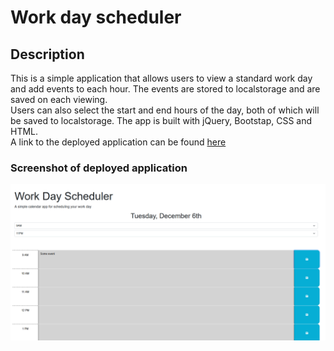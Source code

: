 # Work day scheduler 


## Description
This is a simple application that allows users to view a standard work day and add events to each hour. The events are stored to localstorage and are saved on each viewing. <br>
Users can also select the start and end hours of the day, both of which will be saved to localstorage. The app is built with jQuery, Bootstap, CSS and HTML. <br>
A link to the deployed application can be found [here](https://lorduswhale.github.io/work-scheduler)


### Screenshot of deployed application

![deployed application screenshot](./deployedapp.png)